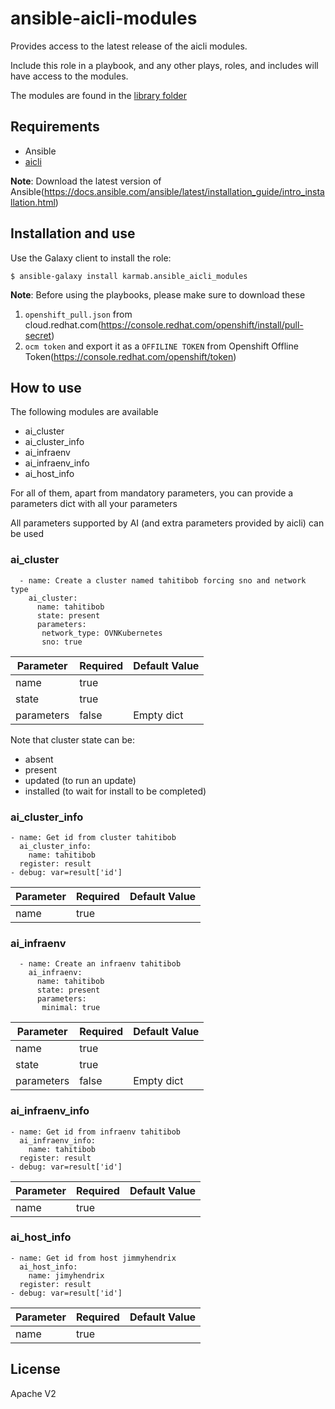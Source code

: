 # ansible-aicli-modules

Provides access to the latest release of the aicli modules. 

Include this role in a playbook, and any other plays, roles, and includes will have access to the modules.

The modules are found in the [library folder](./library)

## Requirements

- Ansible
- [aicli](https://github.com/karmab/aicli)

**Note**: Download the latest version of Ansible(https://docs.ansible.com/ansible/latest/installation_guide/intro_installation.html) 

## Installation and use

Use the Galaxy client to install the role:

```
$ ansible-galaxy install karmab.ansible_aicli_modules
```
**Note**: Before using the playbooks, please make sure to download these
1. `openshift_pull.json` from cloud.redhat.com(https://console.redhat.com/openshift/install/pull-secret)
2. `ocm token` and export it as a `OFFILINE TOKEN` from Openshift Offline Token(https://console.redhat.com/openshift/token) 


## How to use 

The following modules are available

- ai_cluster
- ai_cluster_info
- ai_infraenv
- ai_infraenv_info
- ai_host_info

For all of them, apart from mandatory parameters, you can provide a parameters dict with all your parameters

All parameters supported by AI (and extra parameters provided by aicli) can be used

### ai_cluster

```
  - name: Create a cluster named tahitibob forcing sno and network type
    ai_cluster:
      name: tahitibob
      state: present
      parameters:
       network_type: OVNKubernetes
       sno: true
```

|Parameter   |Required |Default Value         |
|------------|---------|----------------------|
|name        |true     |                      |
|state       |true     |                      |
|parameters  |false    |Empty dict            |

Note that cluster state can be:
- absent
- present
- updated (to run an update)
- installed (to wait for install to be completed)

### ai_cluster_info

```
- name: Get id from cluster tahitibob
  ai_cluster_info:
    name: tahitibob
  register: result
- debug: var=result['id']
```

|Parameter   |Required |Default Value         |
|------------|---------|----------------------|
|name        |true     |                      |

### ai_infraenv

```
  - name: Create an infraenv tahitibob
    ai_infraenv:
      name: tahitibob
      state: present
      parameters:
       minimal: true
```

|Parameter   |Required |Default Value         |
|------------|---------|----------------------|
|name        |true     |                      |
|state       |true     |                      |
|parameters  |false    |Empty dict            |

### ai_infraenv_info

```
- name: Get id from infraenv tahitibob
  ai_infraenv_info:
    name: tahitibob
  register: result
- debug: var=result['id']
```

|Parameter   |Required |Default Value         |
|------------|---------|----------------------|
|name        |true     |                      |

### ai_host_info

```
- name: Get id from host jimmyhendrix
  ai_host_info:
    name: jimyhendrix
  register: result
- debug: var=result['id']
```

|Parameter   |Required |Default Value         |
|------------|---------|----------------------|
|name        |true     |                      |

## License

Apache V2
